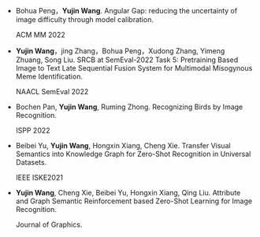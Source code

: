 * Bohua Peng，**Yujin Wang**. Angular Gap: reducing the uncertainty of image difficulty through model calibration. 

   ACM MM 2022

  

* **Yujin Wang**，jing Zhang，Bohua Peng，Xudong Zhang, Yimeng Zhuang, Song Liu. SRCB at SemEval-2022 Task 5: Pretraining Based Image to Text Late Sequential Fusion System for Multimodal Misogynous Meme Identification. 

  NAACL SemEval 2022 

  

* Bochen Pan, **Yujin Wang**, Ruming Zhong. Recognizing Birds by Image Recognition.

   ISPP 2022

  

* Beibei Yu, **Yujin Wang**, Hongxin Xiang, Cheng Xie. Transfer Visual Semantics into Knowledge Graph for Zero-Shot Recognition in Universal Datasets.

   IEEE ISKE2021

  

* **Yujin Wang**, Cheng Xie, Beibei Yu, Hongxin Xiang, Qing Liu. Attribute and Graph Semantic Reinforcement based Zero-Shot Learning for Image Recognition. 

  Journal of Graphics.